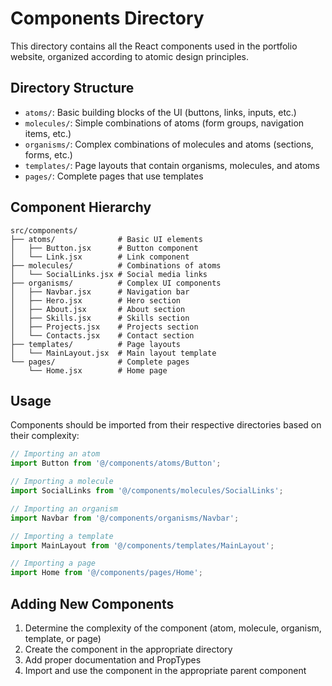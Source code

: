 # Components Directory

This directory contains all the React components used in the portfolio website, organized according to atomic design principles.

## Directory Structure

- `atoms/`: Basic building blocks of the UI (buttons, links, inputs, etc.)
- `molecules/`: Simple combinations of atoms (form groups, navigation items, etc.)
- `organisms/`: Complex combinations of molecules and atoms (sections, forms, etc.)
- `templates/`: Page layouts that contain organisms, molecules, and atoms
- `pages/`: Complete pages that use templates

## Component Hierarchy

```
src/components/
├── atoms/              # Basic UI elements
│   ├── Button.jsx      # Button component
│   └── Link.jsx        # Link component
├── molecules/          # Combinations of atoms
│   └── SocialLinks.jsx # Social media links
├── organisms/          # Complex UI components
│   ├── Navbar.jsx      # Navigation bar
│   ├── Hero.jsx        # Hero section
│   ├── About.jsx       # About section
│   ├── Skills.jsx      # Skills section
│   ├── Projects.jsx    # Projects section
│   └── Contacts.jsx    # Contact section
├── templates/          # Page layouts
│   └── MainLayout.jsx  # Main layout template
└── pages/              # Complete pages
    └── Home.jsx        # Home page
```

## Usage

Components should be imported from their respective directories based on their complexity:

```jsx
// Importing an atom
import Button from '@/components/atoms/Button';

// Importing a molecule
import SocialLinks from '@/components/molecules/SocialLinks';

// Importing an organism
import Navbar from '@/components/organisms/Navbar';

// Importing a template
import MainLayout from '@/components/templates/MainLayout';

// Importing a page
import Home from '@/components/pages/Home';
```

## Adding New Components

1. Determine the complexity of the component (atom, molecule, organism, template, or page)
2. Create the component in the appropriate directory
3. Add proper documentation and PropTypes
4. Import and use the component in the appropriate parent component 